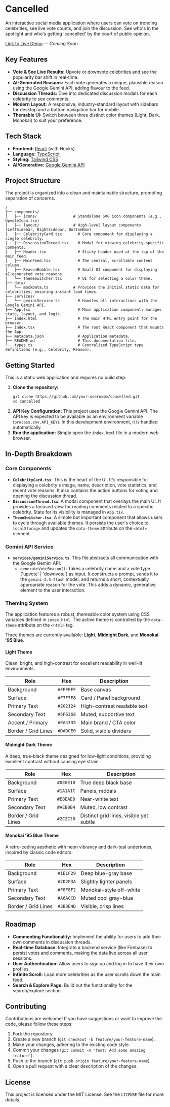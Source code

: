 # Cancelled

An interactive social media application where users can vote on trending celebrities, see live vote counts, and join the discussion. See who's in the spotlight and who's getting 'cancelled' by the court of public opinion.

[Link to Live Demo](#) &mdash; *Coming Soon*

## Key Features

*   **Vote & See Live Results:** Upvote or downvote celebrities and see the popularity bar shift in real-time.
*   **AI-Generated Reasons:** Each vote generates a unique, plausible reason using the Google Gemini API, adding flavour to the feed.
*   **Discussion Threads:** Dive into dedicated discussion modals for each celebrity to see comments.
*   **Modern Layout:** A responsive, industry-standard layout with sidebars for desktop and a bottom navigation bar for mobile.
*   **Themable UI:** Switch between three distinct color themes (Light, Dark, Monokai) to suit your preference.

## Tech Stack

*   **Frontend:** [React](https://reactjs.org/) (with Hooks)
*   **Language:** [TypeScript](https://www.typescriptlang.org/)
*   **Styling:** [Tailwind CSS](https://tailwindcss.com/)
*   **AI/Generative:** [Google Gemini API](https://ai.google.dev/)

## Project Structure

The project is organized into a clean and maintainable structure, promoting separation of concerns.

```
/
├── components/
│   ├── icons/                # Standalone SVG icon components (e.g., UpvoteIcon.tsx)
│   ├── layout/               # High-level layout components (LeftSidebar, RightSidebar, BottomNav)
│   ├── CelebrityCard.tsx       # Core component for displaying a single celebrity.
│   ├── DiscussionThread.tsx    # Modal for viewing celebrity-specific comments.
│   ├── Header.tsx              # Sticky header used at the top of the main feed.
│   ├── MainFeed.tsx            # The central, scrollable content column.
│   ├── ReasonBubble.tsx        # Small UI component for displaying AI-generated vote reasons.
│   └── ThemeSwitcher.tsx       # UI for selecting a color theme.
├── data/
│   └── mockData.ts           # Provides the initial static data for celebrities, ensuring instant load times.
├── services/
│   └── geminiService.ts        # Handles all interactions with the Google Gemini API.
├── App.tsx                     # Main application component; manages state, layout, and logic.
├── index.html                  # The main HTML entry point for the browser.
├── index.tsx                   # The root React component that mounts the App.
├── metadata.json               # Application metadata.
├── README.md                   # This documentation file.
└── types.ts                    # Centralized TypeScript type definitions (e.g., Celebrity, Reason).
```

## Getting Started

This is a static web application and requires no build step.

1.  **Clone the repository:**
    ```bash
    git clone https://github.com/your-username/cancelled.git
    cd cancelled
    ```
2.  **API Key Configuration:**
    This project uses the Google Gemini API. The API key is expected to be available as an environment variable (`process.env.API_KEY`). In this development environment, it is handled automatically.
3.  **Run the application:**
    Simply open the `index.html` file in a modern web browser.

## In-Depth Breakdown

### Core Components

*   **`CelebrityCard.tsx`**: This is the heart of the UI. It's responsible for displaying a celebrity's image, name, description, vote statistics, and recent vote reasons. It also contains the action buttons for voting and opening the discussion thread.
*   **`DiscussionThread.tsx`**: A modal component that overlays the main UI. It provides a focused view for reading comments related to a specific celebrity. State for its visibility is managed in `App.tsx`.
*   **`ThemeSwitcher.tsx`**: A simple but important component that allows users to cycle through available themes. It persists the user's choice to `localStorage` and updates the `data-theme` attribute on the `<html>` element.

### Gemini API Service

*   **`services/geminiService.ts`**: This file abstracts all communication with the Google Gemini API.
    *   `generateVoteReason()`: Takes a celebrity name and a vote type ('upvote' | 'downvote') as input. It constructs a prompt, sends it to the `gemini-2.5-flash` model, and returns a short, contextually appropriate reason for the vote. This adds a dynamic, generative element to the user interaction.

### Theming System

The application features a robust, themeable color system using CSS variables defined in `index.html`. The active theme is controlled by the `data-theme` attribute on the `<html>` tag.

Three themes are currently available: **Light**, **Midnight Dark**, and **Monokai ’95 Blue**.

#### Light Theme

Clean, bright, and high-contrast for excellent readability in well-lit environments.

| Role                | Hex      | Description                       |
| ------------------- | -------- | --------------------------------- |
| Background          | `#FFFFFF`  | Base canvas                       |
| Surface             | `#F7F7F8`  | Card / Panel background           |
| Primary Text        | `#202124`  | High-contrast readable text       |
| Secondary Text      | `#5F6368`  | Muted, supportive text            |
| Accent / Primary    | `#EA4335`  | Main brand / CTA color            |
| Border / Grid Lines | `#DADCE0`  | Solid, visible dividers           |

#### Midnight Dark Theme

A deep, true-black theme designed for low-light conditions, providing excellent contrast without causing eye strain.

| Role                | Hex      | Description                           |
| ------------------- | -------- | ------------------------------------- |
| Background          | `#0E0E10`  | True deep black base                  |
| Surface             | `#1A1A1C`  | Panels, modals                        |
| Primary Text        | `#E8EAED`  | Near-white text                       |
| Secondary Text      | `#AEB0B4`  | Muted, low contrast                   |
| Border / Grid Lines | `#2C2C30`  | Distinct grid lines, visible yet subtle |

#### Monokai ’95 Blue Theme

A retro-coding aesthetic with neon vibrancy and dark-teal undertones, inspired by classic code editors.

| Role                | Hex      | Description                         |
| ------------------- | -------- | ----------------------------------- |
| Background          | `#1E1F29`  | Deep blue-gray base                 |
| Surface             | `#2D2F3A`  | Slightly lighter panels             |
| Primary Text        | `#F8F8F2`  | Monokai-style off-white             |
| Secondary Text      | `#A6ACCD`  | Muted cool gray-blue                |
| Border / Grid Lines | `#3B3E4D`  | Visible, crisp lines                |


## Roadmap

*   **Commenting Functionality:** Implement the ability for users to add their own comments in discussion threads.
*   **Real-time Database:** Integrate a backend service (like Firebase) to persist votes and comments, making the data live across all user sessions.
*   **User Authentication:** Allow users to sign up and log in to have their own profiles.
*   **Infinite Scroll:** Load more celebrities as the user scrolls down the main feed.
*   **Search & Explore Page:** Build out the functionality for the search/explore section.

## Contributing

Contributions are welcome! If you have suggestions or want to improve the code, please follow these steps:

1.  Fork the repository.
2.  Create a new branch (`git checkout -b feature/your-feature-name`).
3.  Make your changes, adhering to the existing code style.
4.  Commit your changes (`git commit -m 'feat: Add some amazing feature'`).
5.  Push to the branch (`git push origin feature/your-feature-name`).
6.  Open a pull request with a clear description of the changes.

## License

This project is licensed under the MIT License. See the `LICENSE` file for more details.
